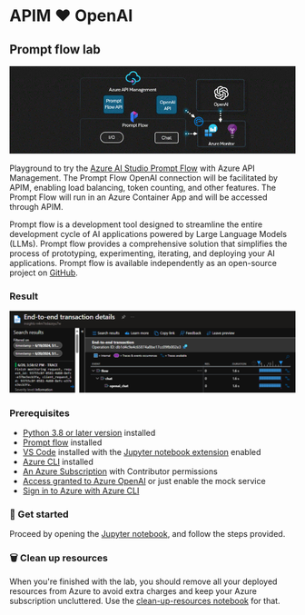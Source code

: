 # APIM ❤️ OpenAI

## Prompt flow lab

![flow](../../images/prompt-flow.gif)

Playground to try the [Azure AI Studio Prompt Flow](https://learn.microsoft.com/en-us/azure/ai-studio/how-to/prompt-flow) with Azure API Management. The Prompt Flow OpenAI connection will be facilitated by APIM, enabling load balancing, token counting, and other features. The Prompt Flow will run in an Azure Container App and will be accessed through APIM.

Prompt flow is a development tool designed to streamline the entire development cycle of AI applications powered by Large Language Models (LLMs). Prompt flow provides a comprehensive solution that simplifies the process of prototyping, experimenting, iterating, and deploying your AI applications.
Prompt flow is available independently as an open-source project on [GitHub](https://github.com/microsoft/promptflow).

### Result

![result](result.png)

### Prerequisites

- [Python 3.8 or later version](https://www.python.org/) installed
- [Prompt flow](https://microsoft.github.io/promptflow/how-to-guides/installation/index.html#install-prompt-flow) installed
- [VS Code](https://code.visualstudio.com/) installed with the [Jupyter notebook extension](https://marketplace.visualstudio.com/items?itemName=ms-toolsai.jupyter) enabled
- [Azure CLI](https://learn.microsoft.com/en-us/cli/azure/install-azure-cli) installed
- [An Azure Subscription](https://azure.microsoft.com/en-us/free/) with Contributor permissions
- [Access granted to Azure OpenAI](https://aka.ms/oai/access) or just enable the mock service
- [Sign in to Azure with Azure CLI](https://learn.microsoft.com/en-us/cli/azure/authenticate-azure-cli-interactively)

### 🚀 Get started

Proceed by opening the [Jupyter notebook](prompt-flow.ipynb), and follow the steps provided.

### 🗑️ Clean up resources

When you're finished with the lab, you should remove all your deployed resources from Azure to avoid extra charges and keep your Azure subscription uncluttered.
Use the [clean-up-resources notebook](clean-up-resources.ipynb) for that.
